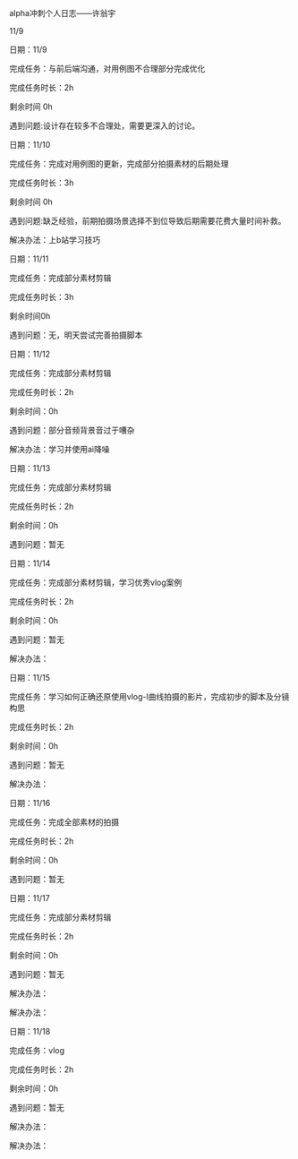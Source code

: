 alpha冲刺个人日志——许翁宇

11/9

日期：11/9 

完成任务：与前后端沟通，对用例图不合理部分完成优化 

完成任务时长：2h 

剩余时间 0h

遇到问题:设计存在较多不合理处，需要更深入的讨论。


日期：11/10 

完成任务：完成对用例图的更新，完成部分拍摄素材的后期处理 

完成任务时长：3h 

剩余时间 0h

遇到问题:缺乏经验，前期拍摄场景选择不到位导致后期需要花费大量时间补救。

解决办法：上b站学习技巧


日期：11/11 

完成任务：完成部分素材剪辑 

完成任务时长：3h 

剩余时间0h

遇到问题：无，明天尝试完善拍摄脚本


日期：11/12  

完成任务：完成部分素材剪辑  

完成任务时长：2h

剩余时间：0h

遇到问题：部分音频背景音过于嘈杂  

解决办法：学习并使用ai降噪


日期：11/13  

完成任务：完成部分素材剪辑  

完成任务时长：2h

剩余时间：0h

遇到问题：暂无


日期：11/14  

完成任务：完成部分素材剪辑，学习优秀vlog案例  

完成任务时长：2h

剩余时间：0h

遇到问题：暂无  

解决办法：


日期：11/15  

完成任务：学习如何正确还原使用vlog-l曲线拍摄的影片，完成初步的脚本及分镜构思  

完成任务时长：2h

剩余时间：0h

遇到问题：暂无  

解决办法：


日期：11/16  

完成任务：完成全部素材的拍摄  

完成任务时长：2h

剩余时间：0h

遇到问题：暂无  


日期：11/17  

完成任务：完成部分素材剪辑  

完成任务时长：2h 

剩余时间：0h 

遇到问题：暂无  

解决办法：

解决办法：


日期：11/18  

完成任务：vlog  

完成任务时长：2h 

剩余时间：0h 

遇到问题：暂无  

解决办法：

解决办法：
